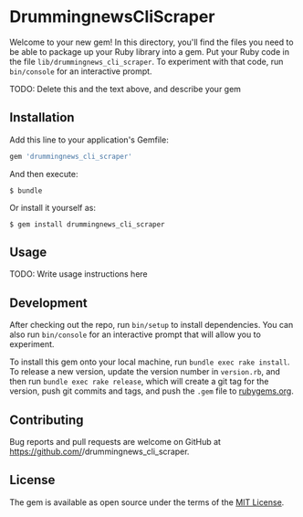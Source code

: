 # DrummingnewsCliScraper

Welcome to your new gem! In this directory, you'll find the files you need to be able to package up your Ruby library into a gem. Put your Ruby code in the file `lib/drummingnews_cli_scraper`. To experiment with that code, run `bin/console` for an interactive prompt.

TODO: Delete this and the text above, and describe your gem

## Installation

Add this line to your application's Gemfile:

```ruby
gem 'drummingnews_cli_scraper'
```

And then execute:

    $ bundle

Or install it yourself as:

    $ gem install drummingnews_cli_scraper

## Usage

TODO: Write usage instructions here

## Development

After checking out the repo, run `bin/setup` to install dependencies. You can also run `bin/console` for an interactive prompt that will allow you to experiment.

To install this gem onto your local machine, run `bundle exec rake install`. To release a new version, update the version number in `version.rb`, and then run `bundle exec rake release`, which will create a git tag for the version, push git commits and tags, and push the `.gem` file to [rubygems.org](https://rubygems.org).

## Contributing

Bug reports and pull requests are welcome on GitHub at https://github.com/<github username>/drummingnews_cli_scraper.

## License

The gem is available as open source under the terms of the [MIT License](http://opensource.org/licenses/MIT).
